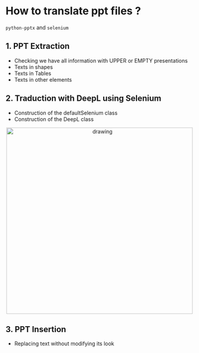 # How to translate ppt files ?

 `python-pptx` and `selenium`

## 1. PPT Extraction

- Checking we have all information with UPPER or EMPTY presentations
- Texts in shapes
- Texts in Tables
- Texts in other elements

## 2. Traduction with DeepL using Selenium
- Construction of the defaultSelenium class
- Construction of the DeepL class

<center><img src="https://github.com/ThibaudLamothe/translate-pptx/blob/master/fig/translation_example.png?raw=true" alt="drawing" width="500" /></center>


## 3. PPT Insertion
- Replacing text without modifying its look